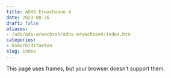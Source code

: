 ```yaml
---
title: ADHS Erwachsene 4
date: 2023-08-26
draft: false
aliases:
- /ads/ads-erwachsen/adhs-erwachsen4/index.htm
categories:
- komorbiditaeten
slug: index
---
```



This page uses frames, but your browser doesn't support them.